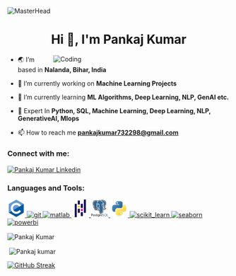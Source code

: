 ![MasterHead](https://media.licdn.com/dms/image/C4D12AQESj72-s5gEKg/article-cover_image-shrink_600_2000/0/1626753867110?e=2147483647&v=beta&t=Kf7YAuwZtyCGYLNch-Mgc5eOC-7h7uL_dnBAIgsAFRQ)
<h1 align="center">Hi 👋, I'm Pankaj Kumar</h1>
<img align="right" alt="Coding" width="400" src="https://media0.giphy.com/media/v1.Y2lkPTc5MGI3NjExZnpqa251ODF4ZW5uZzNwaG5tYW5mbjByZ3d5bmN6OWsxOGUzaHI3biZlcD12MV9pbnRlcm5hbF9naWZfYnlfaWQmY3Q9Zw/qgQUggAC3Pfv687qPC/giphy.gif">

- 🌏 I’m based in **Nalanda, Bihar,  India**

- 🔭 I’m currently working on **Machine Learning Projects**

- 🌱 I’m currently learning **ML Algorithms, Deep Learning, NLP, GenAI etc.**

- 💬 Expert In **Python, SQL, Machine Learning, Deep Learning, NLP, GenerativeAI, Mlops**

- 📫 How to reach me **pankajkumar732298@gmail.com**

<h3 align="left">Connect with me:</h3>
<p align="left">
<a href="https://www.linkedin.com/in/pankaj-kumar-5614452aa/" target="blank"><img align="center" src="https://raw.githubusercontent.com/pankja7322/github-profile-readme-generator/master/src/images/icons/Social/linked-in-alt.svg" alt="Pankaj Kumar Linkedin" height="30" width="40" /></a>
</p>

<h3 align="left">Languages and Tools:</h3>
<p align="left"> <a href="https://www.cprogramming.com/" target="_blank" rel="noreferrer"> <img src="https://raw.githubusercontent.com/devicons/devicon/master/icons/c/c-original.svg" alt="c" width="40" height="40"/> </a> <a href="https://git-scm.com/" target="_blank" rel="noreferrer"> <img src="https://www.vectorlogo.zone/logos/git-scm/git-scm-icon.svg" alt="git" width="40" height="40"/> </a> <a href="https://www.mathworks.com/" target="_blank" rel="noreferrer"> <img src="https://upload.wikimedia.org/wikipedia/commons/2/21/Matlab_Logo.png" alt="matlab" width="40" height="40"/> </a> <a href="https://pandas.pydata.org/" target="_blank" rel="noreferrer"> <img src="https://raw.githubusercontent.com/devicons/devicon/2ae2a900d2f041da66e950e4d48052658d850630/icons/pandas/pandas-original.svg" alt="pandas" width="40" height="40"/> </a> <a href="https://www.postgresql.org" target="_blank" rel="noreferrer"> <img src="https://raw.githubusercontent.com/devicons/devicon/master/icons/postgresql/postgresql-original-wordmark.svg" alt="postgresql" width="40" height="40"/> </a> <a href="https://www.python.org" target="_blank" rel="noreferrer"> <img src="https://raw.githubusercontent.com/devicons/devicon/master/icons/python/python-original.svg" alt="python" width="40" height="40"/> </a> <a href="https://scikit-learn.org/" target="_blank" rel="noreferrer"> <img src="https://upload.wikimedia.org/wikipedia/commons/0/05/Scikit_learn_logo_small.svg" alt="scikit_learn" width="40" height="40"/> </a> <a href="https://seaborn.pydata.org/" target="_blank" rel="noreferrer"> <img src="https://seaborn.pydata.org/_images/logo-mark-lightbg.svg" alt="seaborn" width="40" height="40"/> </a> <a href="https://www.microsoft.com/en-us/power-platform/products/power-bi/" target="_blank" rel="noreferrer"> <img src="https://upload.wikimedia.org/wikipedia/commons/thumb/c/cf/New_Power_BI_Logo.svg/600px-New_Power_BI_Logo.svg.png?20210102182532" alt="powerbi" width="40" height="40"/> </a> </p>

<p><img align="center" src="https://github-readme-stats.vercel.app/api/top-langs?username=Pankaj7322&show_icons=true&locale=en&layout=compact" alt="Pankaj Kumar" /></p>

<p>&nbsp;<img align="center" src="https://github-readme-stats.vercel.app/api?username=Pankaj7322&show_icons=true&locale=en" alt="Pankaj kumar" /></p>

<a href="https://git.io/streak-stats"><img src="https://github-readme-streak-stats.herokuapp.com?user=pankaj7322" alt="GitHub Streak" /></a>


